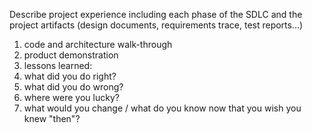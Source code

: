 Describe project experience including each phase of the SDLC and the project artifacts (design documents, requirements trace, test reports...)
1. code and architecture walk-through
2. product demonstration
3. lessons learned:
4. what did you do right?
5. what did you do wrong?
6. where were you lucky?
7. what would you change / what do you know now that you wish you knew "then"?

